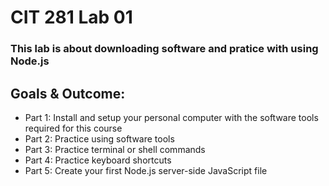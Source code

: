 # CIT 281 Lab 01

### This lab is about downloading software and pratice with using Node.js

## Goals & Outcome:
  - Part 1: Install and setup your personal computer with the software tools required for this course
  - Part 2: Practice using software tools
  - Part 3: Practice terminal or shell commands
  - Part 4: Practice keyboard shortcuts
  - Part 5: Create your first Node.js server-side JavaScript file

<!-- Insert Photo -->

